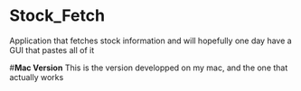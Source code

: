 # Stock_Fetch
 Application that fetches stock information and will hopefully one day have a GUI that pastes all of it

#**Mac Version**
This is the version developped on my mac, and the one that actually works
